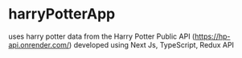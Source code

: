# harryPotterApp
uses harry potter data from the Harry Potter Public API (https://hp-api.onrender.com/) developed using Next Js, TypeScript, Redux API
